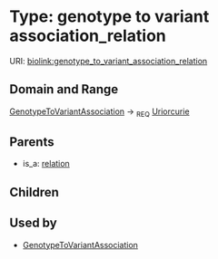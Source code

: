 
# Type: genotype to variant association_relation




URI: [biolink:genotype_to_variant_association_relation](https://w3id.org/biolink/vocab/genotype_to_variant_association_relation)


## Domain and Range

[GenotypeToVariantAssociation](GenotypeToVariantAssociation.md) ->  <sub>REQ</sub> [Uriorcurie](type/Uriorcurie.md)

## Parents

 *  is_a: [relation](relation.md)

## Children


## Used by

 * [GenotypeToVariantAssociation](GenotypeToVariantAssociation.md)
